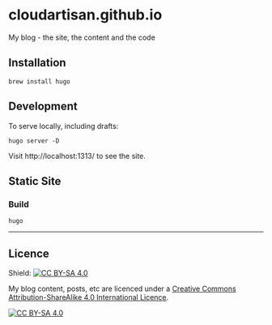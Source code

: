 # cloudartisan.github.io

My blog - the site, the content and the code

## Installation

```
brew install hugo
```

## Development

To serve locally, including drafts:

```
hugo server -D
```

Visit http://localhost:1313/ to see the site.

## Static Site

### Build

```
hugo
```

---

## Licence

Shield: [![CC BY-SA 4.0][cc-by-sa-shield]][cc-by-sa]

My blog content, posts, etc are licenced under a
[Creative Commons Attribution-ShareAlike 4.0 International Licence][cc-by-sa].

[![CC BY-SA 4.0][cc-by-sa-image]][cc-by-sa]

[cc-by-sa]: http://creativecommons.org/licenses/by-sa/4.0/
[cc-by-sa-image]: https://licensebuttons.net/l/by-sa/4.0/88x31.png
[cc-by-sa-shield]: https://img.shields.io/badge/License-CC%20BY--SA%204.0-lightgrey.svg
